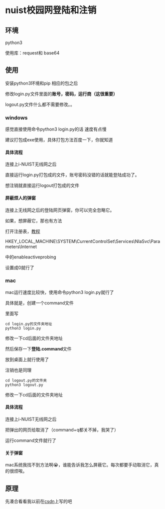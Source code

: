 # nuist校园网登陆和注销
## 环境

python3

使用库：request和 base64

## 使用

安装python3环境和pip 相应的包之后

修改login.py文件里面的**账号，密码，运行商（这很重要）**

logout.py文件什么都不需要修改。。

### windows

感觉直接使用命令python3 login.py的话 速度有点慢

建议打包成exe使用，具体打包方法百度一下，你就知道

#### 具体流程

连接上i-NUIST无线网之后

直接运行login.py打包成的文件，账号密码没错的话就能登陆成功了。

想注销就直接运行logout打包成的文件

#### 屏蔽烦人的弹窗

连接上无线网之后的登陆网页弹窗，你可以完全忽略它。

如果，想屏蔽它，那也有方法

打开注册表，[教程](https://jingyan.baidu.com/article/ce09321bbc57df2bff858fd0.html)

HKEY_LOCAL_MACHINE\SYSTEM\CurrentControlSet\Services\NlaSvc\Parameters\Internet

中的enableactiveprobing

设置成0就行了

### mac

mac运行速度比较快，使用命令python3 login.py就行了

具体就是，创建一个command文件

里面写

```shell
cd login.py的文件夹地址
python3 login.py
```

修改一下cd后面的文件夹地址

然后保存一下**登陆.command**文件

放到桌面上就行使用了

注销也是同理

```shell
cd logout.py的文件夹
python3 logout.py
```

修改一下cd后面的文件夹地址

#### 具体流程

连接上i-NUIST无线网之后

把弹出的网页给取消了（command+q都关不掉，我哭了）

运行command文件就行了



#### 关于弹窗

mac系统我找不到方法啊😭，谁能告诉我怎么屏蔽它。每次都要手动取消它，真的很烦唉。



## 原理

先凑合看看我以前在[csdn](https://blog.csdn.net/u010651394/article/details/82975266)上写的吧



